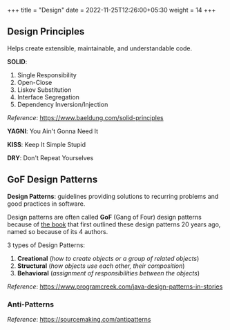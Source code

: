 +++
title = "Design"
date =  2022-11-25T12:26:00+05:30
weight = 14
+++

## Design Principles
Helps create extensible, maintainable, and understandable code.

**SOLID**:
1. Single Responsibility
2. Open-Close
3. Liskov Substitution
4. Interface Segregation
5. Dependency Inversion/Injection

_Reference_: https://www.baeldung.com/solid-principles

**YAGNI**: You Ain't Gonna Need It

**KISS**: Keep It Simple Stupid

**DRY**: Don't Repeat Yourselves


## GoF Design Patterns
**Design Patterns**: guidelines providing solutions to recurring problems and good practices in software.

Design patterns are often called **GoF** (Gang of Four) design patterns because of [the book](https://g.co/kgs/RzdfZ2) that first outlined these design patterns 20 years ago, named so because of its 4 authors. 

3 types of Design Patterns:
1. **Creational** (_how to create objects or a group of related objects_)
2. **Structural** (_how objects use each other, their composition_)
3. **Behavioral** (_assignment of responsibilities between the objects_)

_Reference_: https://www.programcreek.com/java-design-patterns-in-stories

### Anti-Patterns
_Reference_: https://sourcemaking.com/antipatterns